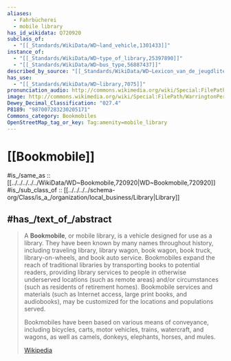 ```yaml
---
aliases:
  - Fahrbücherei
  - mobile library
has_id_wikidata: Q720920
subclass_of:
  - "[[_Standards/WikiData/WD~land_vehicle,1301433]]"
instance_of:
  - "[[_Standards/WikiData/WD~type_of_library,25397890]]"
  - "[[_Standards/WikiData/WD~bus_type,56887437]]"
described_by_source: "[[_Standards/WikiData/WD~Lexicon_van_de_jeugdliteratuur,66087609]]"
has_use:
  - "[[_Standards/WikiData/WD~library,7075]]"
pronunciation_audio: http://commons.wikimedia.org/wiki/Special:FilePath/LL-Q1321%20%28spa%29-Centenoyespelta-biblioteca%20m%C3%B3vil.wav
image: http://commons.wikimedia.org/wiki/Special:FilePath/WarringtonPerambulatingLibrary.jpg
Dewey_Decimal_Classification: "027.4"
P8189: "987007283230205171"
Commons_category: Bookmobiles
OpenStreetMap_tag_or_key: Tag:amenity=mobile_library
---
```


# [[Bookmobile]] 

#is_/same_as :: [[../../../../../WikiData/WD~Bookmobile,720920|WD~Bookmobile,720920]] 
#is_/sub_class_of :: [[../../../../schema-org/Class/is_a_/organization/local_business/Library|Library]] 

## #has_/text_of_/abstract 

> A **Bookmobile**, or mobile library, is a vehicle designed for use as a library. They have been known by many names throughout history, including traveling library, library wagon, book wagon, book truck, library-on-wheels, and book auto service. Bookmobiles expand the reach of traditional libraries by transporting books to potential readers, providing library services to people in otherwise underserved locations (such as remote areas) and/or circumstances (such as residents of retirement homes). Bookmobile services and materials (such as Internet access, large print books, and audiobooks), may be customized for the locations and populations served.
>
> Bookmobiles have been based on various means of conveyance, including bicycles, carts, motor vehicles, trains, watercraft, and wagons, as well as camels, donkeys, elephants, horses, and mules.
>
> [Wikipedia](https://en.wikipedia.org/wiki/Bookmobile) 

